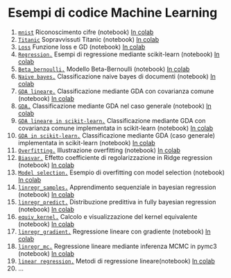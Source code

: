 # Esempi di codice Machine Learning

1) [`mnist`](01_mlp_mnist_tf.ipynb) Riconoscimento cifre (notebook) [In colab](https://colab.research.google.com/github/tvml/ml2122/blob/master/codici/mlp_mnist_tf.ipynb)
2) [`Titanic`](02_titanic.ipynb) Sopravvissuti Titanic (notebook) [In colab](https://colab.research.google.com/github/tvml/ml2122/blob/master/codici/titanic.ipynb)
3) [`Loss`](03_loss.ipynb) Funzione loss e GD (notebook) [In colab](https://colab.research.google.com/github/tvml/ml2122/blob/master/codici/loss.ipynb)
4) [`Regression.`](regression.ipynb) Esempi di regressione mediante scikit-learn (notebook) [In colab](https://colab.research.google.com/github/tvml/ml2122/blob/master/codici/regression.ipynb)
5) [`Beta_bernoulli.`](05_BetaBernoulli.ipynb) Modello Beta-Bernoulli (notebook) [In colab](https://colab.research.google.com/github/tvml/ml2122/blob/master/codici/BetaBernoulli.ipynb)
6) [`Naive bayes.`](06_naivebayes.ipynb) Classificazione naive bayes di documenti (notebook) [In colab](https://colab.research.google.com/github/tvml/ml2122/blob/master/codici/naivebayes.ipynb)
7) [`GDA lineare.`](07_gda.ipynb) Classificazione mediante GDA con covarianza comune (notebook) [In colab](https://colab.research.google.com/github/tvml/ml2122/blob/master/codici/gda.ipynb)
8) [`GDA.`](08_gdaquad.ipynb) Classificazione mediante GDA nel caso generale (notebook) [In colab](https://colab.research.google.com/github/tvml/ml2122/blob/master/codici/gdaquad.ipynb)
9) [`GDA lineare in scikit-learn.`](09_gda-lin-sk-cv.ipynb) Classificazione mediante GDA con covarianza comune implementata in scikit-learn (notebook) [In colab](https://colab.research.google.com/github/tvml/ml2122/blob/master/codici/gda-lin-sk-cv.ipynb)
10) [`GDA in scikit-learn.`](10_gda-sk-cv.ipynb) Classificazione mediante GDA (caso generale) implementata in scikit-learn (notebook) [In colab](https://colab.research.google.com/github/tvml/ml2122/blob/master/codici/gda-sk-cv.ipynb)
11) [`Overfitting.`](11_overfitting.ipynb) Illustrazione overfitting (notebook) [In colab](https://colab.research.google.com/github/tvml/ml2122/blob/master/codici/overfitting.ipynb)
12) [`Biasvar.`](12_biasvar.ipynb) Effetto coefficiente di regolarizzazione in Ridge regression (notebook) [In colab](https://colab.research.google.com/github/tvml/ml2122/blob/master/codici/biasvar.ipynb)
13) [`Model selection.`](13_model_selection.ipynb) Esempio di overfitting con model selection (notebook) [In colab](https://colab.research.google.com/github/tvml/ml2122/blob/master/codici/model_selection.ipynb)
14) [`linregr_samples.`](14_linregr_samples.ipynb) Apprendimento sequenziale in bayesian regression (notebook) [In colab](https://colab.research.google.com/github/tvml/ml2122/blob/master/codici/linregr_samples.ipynb)
15) [`linregr_predict.`](15_linregr_predict.ipynb) Distribuzione predittiva in fully bayesian regression (notebook) [In colab](https://colab.research.google.com/github/tvml/ml2122/blob/master/codici/linregr_predict.ipynb)
16) [`equiv_kernel.`](16_equiv_kernel.ipynb) Calcolo e visualizzazione del kernel equivalente (notebook) [In colab](https://colab.research.google.com/github/tvml/ml2122/blob/master/codici/equiv_kernel.ipynb)
17) [`linregr_gradient.`](17_linregr_gradient.ipynb) Regressione lineare con gradiente (notebook) [In colab](https://colab.research.google.com/github/tvml/ml2122/blob/master/codici/linregr_gradient.ipynb)
18) [`linregr_mc.`](18_linregr_mc.ipynb) Regressione lineare mediante inferenza MCMC in pymc3 (notebook) [In colab](https://colab.research.google.com/github/tvml/ml2122/blob/master/codici/linregr_mc.ipynb)
19) [`linear regression.`](19_linear_regression.ipynb) Metodi di regressione lineare(notebook) [In colab](https://colab.research.google.com/github/tvml/ml2122/blob/master/codici/linear_regression.ipynb)
20) ...